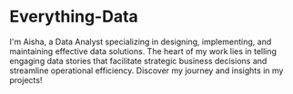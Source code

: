# Everything-Data

I'm Aisha, a Data Analyst specializing in designing, implementing, and maintaining effective data solutions.  The heart of my work lies in telling engaging data stories that facilitate strategic business decisions and streamline operational efficiency. Discover my journey and insights in my projects!
